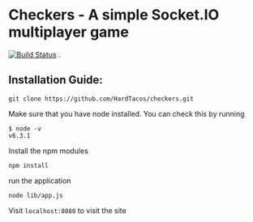Checkers - A simple Socket.IO multiplayer game
===========================

[![Build Status](https://travis-ci.org/NodeRedis/node_redis.svg?branch=master)](https://travis-ci.org/NodeRedis/node_redis)
.
## Installation Guide:

	git clone https://github.com/HardTacos/checkers.git
	
Make sure that you have node installed. You can check this by running
	
	
	$ node -v
	v6.3.1
	
	
Install the npm modules
	
    npm install
	
run the application
	
	node lib/app.js
	
Visit `localhost:8080` to visit the site
	
